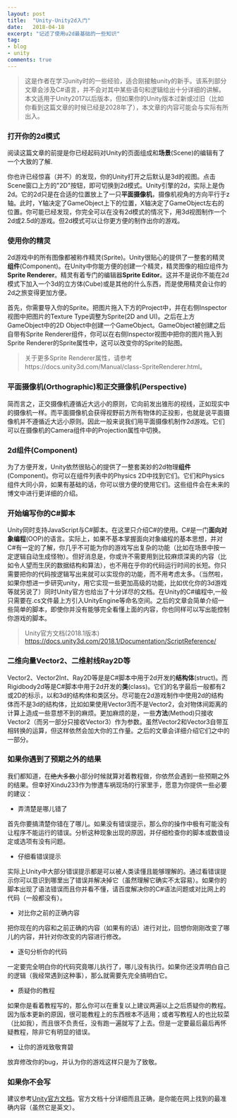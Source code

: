 ```yaml
---
layout: post
title:  "Unity-Unity2d入门"
date:   2018-04-18
excerpt: "记述了使用u2d最基础的一些知识"
tag:
- blog
- unity
comments: true
---
```


>这是作者在学习unity时的一些经验，适合刚接触unity的新手。该系列部分文章会涉及C#语言，并不会对其中某些语句和逻辑给出十分详细的讲解。
>本文适用于Unity2017以后版本，但如果你的Unity版本过新或过旧（比如你看到这篇文章的时候已经是2028年了），本文章的内容可能会与实际有所出入。

### 打开你的2d模式

阅读这篇文章的前提是你已经起码对Unity的页面组成和**场景**(Scene)的编辑有了一个大致的了解.

你也许已经惊喜（并不）的发现，你的Unity打开之后默认是3d的视图。点击Scene窗口上方的"2D"按钮，即可切换到2d模式。Unity引擎的2d，实际上是伪2d。它的2d只是在合适的位置放上了一只**平面摄像机**，摄像机视角的方向平行于z轴。此时，Y轴决定了GameObject上下的位置，X轴决定了GameObject左右的位置。你可能已经发现，你完全可以在没有2d模式的情况下，用3d视图制作一个2d或2.5d的游戏。但2d模式可以让你更方便的制作出你的游戏。

### 使用你的精灵

2d游戏中的所有图像都被称作精灵(Sprite)。Unity很贴心的提供了一整套的精灵**组件**(Component)。在Unity中你能方便的创建一个精灵，精灵图像的相应组件为**Sprite Renderer**。精灵有着专门的编辑器**Sprite Editor**。这并不是说你不能在2d模式下加入一个3d的立方体(Cube)或是其他的什么东西，而是使用精灵会让你的2d之旅变得更加方便。

首先，你需要导入你的Sprite。把图片拖入下方的Project中，并在右侧Inspector视图中把图片的Texture Type调整为Sprite(2D and UI)。之后在上方GameObject中的2D Object中创建一个GameObject。GameObject被创建之后自带有Sprite Renderer组件，你可以在右侧Inspector视图中把你的图片拖入到Sprite Renderer的Sprite属性中，这可以改变你的Sprite的贴图。
>关于更多Sprite Renderer属性，请参考https://docs.unity3d.com/Manual/class-SpriteRenderer.html。

### 平面摄像机(Orthographic)和正交摄像机(Perspective)

简而言之，正交摄像机遵循近大远小的原则，它向前发出锥形的视线，正如现实中的摄像机一样。而平面摄像机会获得视野前方所有物体的正投影，也就是说平面摄像机并不遵循近大远小原则。因此一般来说我们用平面摄像机制作2d游戏。它们可以在摄像机的Camera组件中的Projection属性中切换。

### 2d组件(Component)

为了方便开发，Unity依然很贴心的提供了一整套美妙的2d物理**组件**(Component)。你可以在组件列表中的Physics 2D中找到它们。它们和Physics组件大同小异，如果有基础的话，你可以很方便的使用它们。这些组件会在未来的博文中进行更详细的介绍。

### 开始编写你的C#脚本

Unity同时支持JavaScript与C#脚本。在这里只介绍C#的使用。C#是一门**面向对象编程**(OOP)的语言。实际上，如果不基本掌握面向对象编程的基本思想，并对C#有一定的了解，你几乎不可能为你的游戏写出复杂的功能（比如在场景中按一定逻辑自动生成怪物）。但好消息是，你或许不需要用到比较麻烦深奥的内容（比如令人望而生厌的数据结构和算法），也不用在乎你的代码运行时间的长短。你只需要把你的代码按逻辑写出来就可以实现你的功能，而不用考虑太多。（当然啦，如果你想进一步研究unity，用它实现一些更加高级的功能，比如优化你的3d游戏等就另说了）同时Unity官方也给出了十分详尽的文档。在Unity的C#编程中,一般只需要在.cs文件最上方引入UnityEngine等命名空间。之后的文章会简单介绍一些简单的脚本，即使你并没有能够完全看懂上面的内容，你也同样可以写出能控制你游戏的脚本。

>Unity官方文档(2018.1版本) https://docs.unity3d.com/2018.1/Documentation/ScriptReference/

### 二维向量Vector2、二维射线Ray2D等

Vector2、Vector2Int、Ray2D等是是C#脚本中用于2d开发的**结构体**(struct)。而Rigidbody2d等是C#脚本中用于2d开发的**类**(class)。它们的名字最后一般都有2或2D的标示，以和3d的结构体和类区分。尽可能在2d游戏制作中使用2d的结构体而不是3d的结构体，比如如果使用Vector3而不是Vector2，会对物体间距离的计算上造成一些意想不到的麻烦。更加麻烦的是，一些**方法**(Method)只接收Vector2（而另一部分只接收Vector3）作为参数。虽然Vector2和Vector3自带互相转换的运算，但这样依然会加大你的工作量。之后的文章会详细介绍它们之中的一部分。

### 如果你遇到了预期之外的结果

我们都知道，在~~绝大多数~~小部分时候就算对着教程做，你依然会遇到一些预期之外的结果。但幸好Xindu233作为惨遭车祸现场的行家里手，愿意为你提供一些必要的建议：

* 弄清楚是哪儿错了

首先你要搞清楚你错在了哪儿。如果没有错误提示，那么你的操作中极有可能没有让程序不能运行的错误。分析这种现象出现的原因，并仔细检查你的脚本或数值设定或选项有没有问题。

* 仔细看错误提示

实际上Unity中大部分错误提示都是可以被人类读懂且能够理解的。通过看错误提示你可以意识到哪里出了错误并解决掉它（虽然理解它确实不太容易）。如果你的脚本出现了语法错误而且你并看不懂，请百度解决你的C#语法问题或对比网上的代码（一般都没有）。

* 对比你之前的正确内容

把你现在的内容和之前正确的内容（如果有的话）进行对比，回想你刚刚改变了哪儿的内容，并针对你改变的内容进行修改。

* 逐句分析你的代码

一定要完全明白你的代码究竟哪儿执行了，哪儿没有执行。如果你还没弄明白自己的逻辑（我经常遇到这种事），那么就需要先完全搞明白它。

* 质疑你的教程

如果你是看着教程写的，那么你可以在重复以上建议两遍以上之后质疑你的教程。因为版本更新的原因，很可能教程上的东西根本不适用；或者写教程人的也比较菜（比如我），而且很不负责任，没有跑一遍就写了上去。但是一定要最后最后再怀疑教程，除非它有明显的错误。

* 让你的游戏致敬育碧

放弃修改你的bug，并认为你的游戏这样只是为了致敬。

### 如果你不会写

建议参考[Unity官方文档](https://docs.unity3d.com/Manual/index.html)。官方文档十分详细而且正确，是你能在网上找到的最准确内容（虽然它是英文）。
